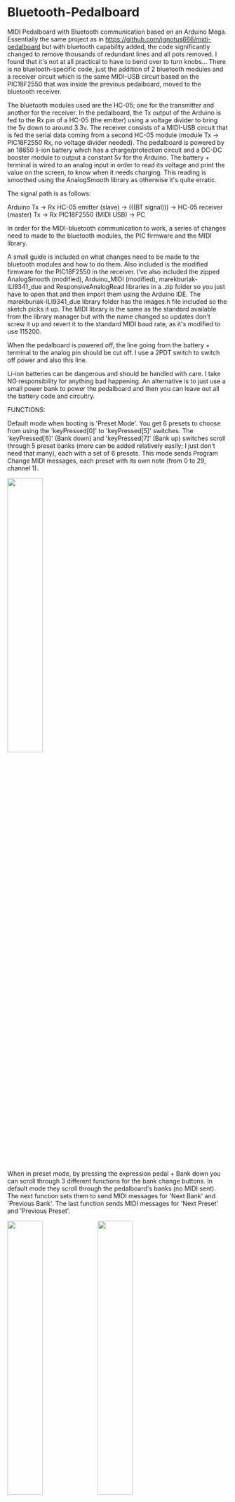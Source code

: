 # Bluetooth-Pedalboard
MIDI Pedalboard with Bluetooth communication based on an Arduino Mega.
Essentially the same project as in https://github.com/ignotus666/midi-pedalboard but with bluetooth capability added, the code significantly changed to remove thousands of redundant lines and all pots removed. I found that it's not at all practical to have to bend over to turn knobs... 
There is no bluetooth-specific code, just the addition of 2 bluetooth modules and a receiver circuit which is the same MIDI-USB circuit based on the PIC18F2550 that was inside the previous pedalboard, moved to the bluetooth receiver.

The bluetooth modules used are the HC-05; one for the transmitter and another for the receiver. In the pedalboard, the Tx output of the Arduino is fed to the Rx pin of a HC-05 (the emitter) using a voltage divider to bring the 5v down to around 3.3v. The receiver consists of a MIDI-USB circuit that is fed the serial data coming from a second HC-05 module (module Tx -> PIC18F2550 Rx, no voltage divider needed). The pedalboard is powered by an 18650 li-ion battery which has a charge/protection circuit and a DC-DC booster module to output a constant 5v for the Arduino. The battery + terminal is wired to an analog input in order to read its voltage and print the value on the screen, to know when it needs charging. This reading is smoothed using the AnalogSmooth library as otherwise it's quite erratic.

The signal path is as follows:

Arduino Tx -> Rx HC-05 emitter (slave) -> (((BT signal))) -> HC-05 receiver (master) Tx -> Rx PIC18F2550 (MIDI USB) -> PC

In order for the MIDI-bluetooth communication to work, a series of changes need to made to the bluetooth modules, the PIC firmware and the MIDI library.

A small guide is included on what changes need to be made to the bluetooth modules and how to do them. Also included is the modified firmware for the PIC18F2550 in the receiver. I've also included the zipped AnalogSmooth (modified), Arduino_MIDI (modified), marekburiak-ILI9341_due and ResponsiveAnalogRead libraries in a .zip folder so you just have to open that and then import them using the Arduino IDE. The marekburiak-ILI9341_due library folder has the images.h file included so the sketch picks it up. The MIDI library is the same as the standard available from the library manager but with the name changed so updates don't screw it up and revert it to the standard MIDI baud rate, as it's modified to use 115200.

When the pedalboard is powered off, the line going from the battery + terminal to the analog pin should be cut off. I use a 2PDT switch to switch off power and also this line.

Li-ion batteries can be dangerous and should be handled with care. I take NO responsibility for anything bad happening. An alternative is to just use a small power bank to power the pedalboard and then you can leave out all the battery code and circuitry.

FUNCTIONS:

Default mode when booting is 'Preset Mode'. You get 6 presets to choose from using the 'keyPressed[0]' to 'keyPressed[5]' switches. The 'keyPressed[6]' (Bank down) and 'keyPressed[7]' (Bank up) switches scroll through 5 preset banks (more can be added relatively easily; I just don't need that many), each with a set of 6 presets. This mode sends Program Change MIDI messages, each preset with its own note (from 0 to 29, channel 1).

<img src="https://user-images.githubusercontent.com/4263412/84315665-4920f080-ab6a-11ea-848f-3b2405ac3df0.jpg" width="40%"></img>  

When in preset mode, by pressing the expression pedal + Bank down you can scroll through 3 different functions for the bank change buttons. In default mode they scroll through the pedalboard's banks (no MIDI sent). The next function sets them to send MIDI messages for 'Next Bank' and 'Previous Bank'. The last function sends MIDI messages for 'Next Preset' and 'Previous Preset'.

<img src="https://user-images.githubusercontent.com/4263412/84315668-49b98700-ab6a-11ea-80f0-90ec02b944c1.jpg" width="40%"></img> <img src="https://user-images.githubusercontent.com/4263412/84315669-4a521d80-ab6a-11ea-91d7-6fb915765abc.jpg" width="40%"></img>

The 'keyPressed[8]' (Stomp Mode) switch activates 'Stomp Mode'. You get 6 pedals that can be turned on and off using the 'keyPressed[0]' to 'keyPressed[5]' switches. When in 'Stomp Mode', the 'Bank up' and 'Bank down' switches can be used to raise and lower the volume. Each pedal switch sends a CC message that alternates between values 127 and 0, to turn pedals on and off.

<img src="https://user-images.githubusercontent.com/4263412/84315671-4aeab400-ab6a-11ea-87f8-3227ffdcc02c.jpg" width="40%"></img> 

The 'keyPressed[9]' (Loop Mode) switch activates 'Looper Mode'. You get 8 looper functions using the 'keyPressed[0]' to 'keyPressed[5]' switches and the 'Bank up' and 'Bank down' switches. These functions are for operating the Sooperlooper software. CC messages are used.

<img src="https://user-images.githubusercontent.com/4263412/84315661-48885a00-ab6a-11ea-8ec7-9e4e71c14083.jpg" width="40%"></img>

Pressing the 'Stomp Mode' or 'Loop Mode' switch again returns it to 'Preset Mode'.

It is possible to calibrate an expression pedal connected to A0 (change accordingly if using another input). By holding down the expression pedal and pressing 'keyPressed[3]' it enters calibration mode and you have 5 seconds to move the pedal across its entire range. The min and max levels are stored in eeprom so calibration should only be needed once.

To change preset names, there are 2 arrays of names in the Pedalboard_x.xx_5_banks.ino file, in the global variables. The first array is for the small names printed relative to the button positions; keep these short or abbreviated so they fit. The second array is for the full name of the active preset printed large in the centre of the screen. Names are displayed centred in their position on the screen without the need to enter coordinates.

This video shows most of the functions: https://www.youtube.com/watch?v=eDRC17XOzQg&t=9s. Some aspects of the display have changed since.
